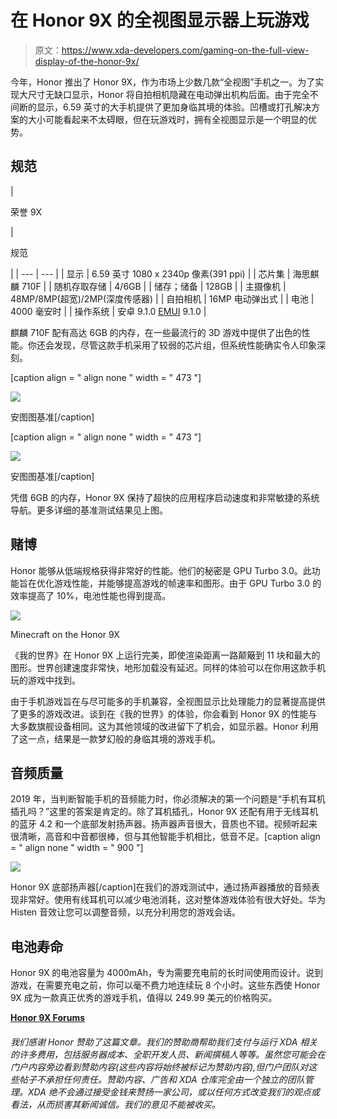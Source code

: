 # 在 Honor 9X 的全视图显示器上玩游戏

> 原文：<https://www.xda-developers.com/gaming-on-the-full-view-display-of-the-honor-9x/>

今年，Honor 推出了 Honor 9X，作为市场上少数几款“全视图”手机之一。为了实现大尺寸无缺口显示，Honor 将自拍相机隐藏在电动弹出机构后面。由于完全不间断的显示，6.59 英寸的大手机提供了更加身临其境的体验。凹槽或打孔解决方案的大小可能看起来不太碍眼，但在玩游戏时，拥有全视图显示是一个明显的优势。

## 规范

| 

荣誉 9X

 | 

规范

 |
| --- | --- |
| 显示 | 6.59 英寸 1080 x 2340p 像素(391 ppi) |
| 芯片集 | 海思麒麟 710F |
| 随机存取存储 | 4/6GB |
| 储存；储备 | 128GB |
| 主摄像机 | 48MP/8MP(超宽)/2MP(深度传感器) |
| 自拍相机 | 16MP 电动弹出式 |
| 电池 | 4000 毫安时 |
| 操作系统 | 安卓 9.1.0 [EMUI](https://www.xda-developers.com/tag/emui/) 9.1.0 |

麒麟 710F 配有高达 6GB 的内存，在一些最流行的 3D 游戏中提供了出色的性能。你还会发现，尽管这款手机采用了较弱的芯片组，但系统性能确实令人印象深刻。

[caption align = " align none " width = " 473 "]

![](img/88fd59d760fe4d5d0903bbeabf8a7b49.png)

安图图基准[/caption]

[caption align = " align none " width = " 473 "]

![](img/b10feef6de83ad7b2e6a835a4e648dc9.png)

安图图基准[/caption]

凭借 6GB 的内存，Honor 9X 保持了超快的应用程序启动速度和非常敏捷的系统导航。更多详细的基准测试结果见上图。

## 赌博

Honor 能够从低端规格获得非常好的性能。他们的秘密是 GPU Turbo 3.0。此功能旨在优化游戏性能，并能够提高游戏的帧速率和图形。由于 GPU Turbo 3.0 的效率提高了 10%，电池性能也得到提高。

 <picture>![](img/34f1cdc56ba12764e8df4412cff3945c.png)</picture> 

Minecraft on the Honor 9X

《我的世界》在 Honor 9X 上运行完美，即使渲染距离一路颠簸到 11 块和最大的图形。世界创建速度非常快，地形加载没有延迟。同样的体验可以在你用这款手机玩的游戏中找到。

由于手机游戏旨在与尽可能多的手机兼容，全视图显示比处理能力的显著提高提供了更多的游戏改进。谈到在《我的世界》的体验，你会看到 Honor 9X 的性能与大多数旗舰设备相同。这为其他领域的改进留下了机会，如显示器。Honor 利用了这一点，结果是一款梦幻般的身临其境的游戏手机。

## 音频质量

2019 年，当判断智能手机的音频能力时，你必须解决的第一个问题是“手机有耳机插孔吗？”这里的答案是肯定的。除了耳机插孔，Honor 9X 还配有用于无线耳机的蓝牙 4.2 和一个底部发射扬声器。扬声器声音很大，音质也不错。视频听起来很清晰，高音和中音都很棒，但与其他智能手机相比，低音不足。[caption align = " align none " width = " 900 "]

![](img/2051202d7ef35dd5cdf264302b46808f.png)

Honor 9X 底部扬声器[/caption]在我们的游戏测试中，通过扬声器播放的音频表现非常好。使用有线耳机可以减少电池消耗，这对整体游戏体验有很大好处。华为 Histen 音效让您可以调整音频，以充分利用您的游戏会话。

## 电池寿命

Honor 9X 的电池容量为 4000mAh，专为需要充电前的长时间使用而设计。说到游戏，在需要充电之前，你可以毫不费力地连续玩 8 个小时。这些东西使 Honor 9X 成为一款真正优秀的游戏手机，值得以 249.99 美元的价格购买。

[**Honor 9X Forums**](https://forum.xda-developers.com/honor-9x)

###### 我们感谢 Honor 赞助了这篇文章。我们的赞助商帮助我们支付与运行 XDA 相关的许多费用，包括服务器成本、全职开发人员、新闻撰稿人等等。虽然您可能会在门户内容旁边看到赞助内容(这些内容将始终被标记为赞助内容),但门户团队对这些帖子不承担任何责任。赞助内容、广告和 XDA 仓库完全由一个独立的团队管理。XDA 绝不会通过接受金钱来赞扬一家公司，或以任何方式改变我们的观点或看法，从而损害其新闻诚信。我们的意见不能被收买。